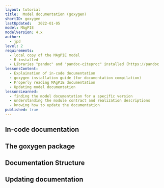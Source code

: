 ```yaml
---
layout: tutorial
title:  Model documentation (goxygen)
shortID: goxygen
lastUpdated:   2022-01-05
model: MAgPIE
modelVersion: 4.x
author:
  - jpd
level: 2
requirements:
  - local copy of the MAgPIE model
  - R installed
  - Libraries "pandoc" and "pandoc-citeproc" installed (https://pandoc.org)
lessonsContent:
  - Explaination of in-code documentation
  - goxygen installation guide (for documentation compilation)
  - Properly reading MAgPIE documentation
  - Updating model documentation
lessonsLearned:
  - finding the model documentation for a specific version
  - understanding the module contract and realization descriptions
  - knowing how to update the documentation
published: true
---
```


## In-code documentation

## The goxygen package

## Documentation Structure

## Updating documentation

